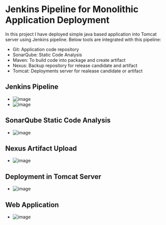 # Jenkins Pipeline for Monolithic Application Deployment

In this project I have deployed simple java based application into Tomcat server using Jenkins pipeline. Below tools are integrated with this pipeline:
- Git: Application code repository
- SonarQube: Static Code Analysis
- Maven: To build code into package and create artifact
- Nexus: Backup repository for release candidate and artifact
- Tomcat: Deployments server for realease candidate or artifact



## Jenkins Pipeline
 * ![image](https://github.com/user-attachments/assets/4c0c26db-ed89-492b-9c7a-14a69ea95b99)
 * ![image](https://github.com/user-attachments/assets/fb28679c-e063-4375-82ac-bd6f6818f08a)

## SonarQube Static Code Analysis
  * ![image](https://github.com/user-attachments/assets/86c6c612-1205-41a3-910c-281da0db0458)

## Nexus Artifact Upload
  * ![image](https://github.com/user-attachments/assets/841af9a4-b02a-4b7e-bf09-883924e61e38)

## Deployment in Tomcat Server
  * ![image](https://github.com/user-attachments/assets/f456993c-b7b2-4399-8283-3769f3864003)

## Web Application
  * ![image](https://github.com/user-attachments/assets/0e81533f-885b-40c8-8a0b-b7ed35af23a2)






